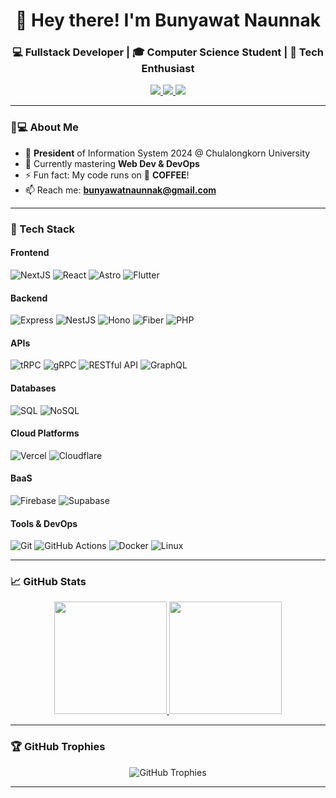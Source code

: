 <h1 align="center">👋 Hey there! I'm Bunyawat Naunnak</h1>
<h3 align="center">💻 Fullstack Developer | 🎓 Computer Science Student | 🚀 Tech Enthusiast</h3>

<p align="center">
  <a href="https://www.linkedin.com/in/your-linkedin">
    <img src="https://img.shields.io/badge/LinkedIn-0077B5?style=for-the-badge&logo=linkedin&logoColor=white" />
  </a>
  <a href="mailto:bunyawatnaunnak@gmail.com">
    <img src="https://img.shields.io/badge/Gmail-D14836?style=for-the-badge&logo=gmail&logoColor=white" />
  </a>
  <a href="https://github.com/bunnybunbun37204">
    <img src="https://komarev.com/ghpvc/?username=bunnybunbun37204&label=Profile%20Views&color=0e75b6&style=for-the-badge" />
  </a>
</p>

---

### 🧑💻 About Me
- 🔭 **President** of Information System 2024 @ Chulalongkorn University
- 🌱 Currently mastering **Web Dev & DevOps**
- ⚡ Fun fact: My code runs on 🧋 **COFFEE**!
- 📫 Reach me: **bunyawatnaunnak@gmail.com**

---

### 🚀 Tech Stack
#### **Frontend**
![NextJS](https://img.shields.io/badge/-Next.js-000000?logo=next.js&logoColor=white)
![React](https://img.shields.io/badge/-React-61DAFB?logo=react&logoColor=black)
![Astro](https://img.shields.io/badge/-Astro-FF5D01?logo=astro&logoColor=white)
![Flutter](https://img.shields.io/badge/-Flutter-02569B?logo=flutter&logoColor=white)

#### **Backend**
![Express](https://img.shields.io/badge/-Express-000000?logo=express&logoColor=white)
![NestJS](https://img.shields.io/badge/-NestJS-E0234E?logo=nestjs&logoColor=white)
![Hono](https://img.shields.io/badge/-Hono-FF6B6B?logo=cloudflare&logoColor=white)
![Fiber](https://img.shields.io/badge/-Fiber-00D8FF?logo=go&logoColor=white)
![PHP](https://img.shields.io/badge/-PHP-777BB4?logo=php&logoColor=white)

#### **APIs**
![tRPC](https://img.shields.io/badge/-tRPC-3178C6?logo=typescript&logoColor=white)
![gRPC](https://img.shields.io/badge/-gRPC-448AFF?logo=grpc&logoColor=white)
![RESTful API](https://img.shields.io/badge/-REST-6DB33F?logo=rest&logoColor=white)
![GraphQL](https://img.shields.io/badge/-GraphQL-E10098?logo=graphql&logoColor=white)

#### **Databases**
![SQL](https://img.shields.io/badge/-SQL-4479A1?logo=mysql&logoColor=white)
![NoSQL](https://img.shields.io/badge/-NoSQL-4DB33D?logo=mongodb&logoColor=white)

#### **Cloud Platforms**
![Vercel](https://img.shields.io/badge/-Vercel-000000?logo=vercel&logoColor=white)
![Cloudflare](https://img.shields.io/badge/-Cloudflare-F38020?logo=cloudflare&logoColor=white)

#### **BaaS**
![Firebase](https://img.shields.io/badge/-Firebase-FFCA28?logo=firebase&logoColor=black)
![Supabase](https://img.shields.io/badge/-Supabase-3ECF8E?logo=supabase&logoColor=white)

#### **Tools & DevOps**
![Git](https://img.shields.io/badge/-Git-F05032?logo=git&logoColor=white)
![GitHub Actions](https://img.shields.io/badge/-GitHub%20Actions-2088FF?logo=github-actions&logoColor=white)
![Docker](https://img.shields.io/badge/-Docker-2496ED?logo=docker&logoColor=white)
![Linux](https://img.shields.io/badge/-Linux-FCC624?logo=linux&logoColor=black)

---

### 📈 GitHub Stats
<p align="center">
  <a href="https://github.com/bunnybunbun37204">
    <img height="180em" src="https://github-readme-stats.vercel.app/api?username=bunnybunbun37204&show_icons=true&theme=radical&hide_border=true" />
    <img height="180em" src="https://github-readme-stats.vercel.app/api/top-langs/?username=bunnybunbun37204&layout=compact&theme=radical&hide_border=true" />
  </a>
</p>

---

### 🏆 GitHub Trophies
<p align="center">
  <img src="https://github-profile-trophy.vercel.app/?username=bunnybunbun37204&theme=onedark&no-frame=true&column=7" alt="GitHub Trophies" />
</p>

---
